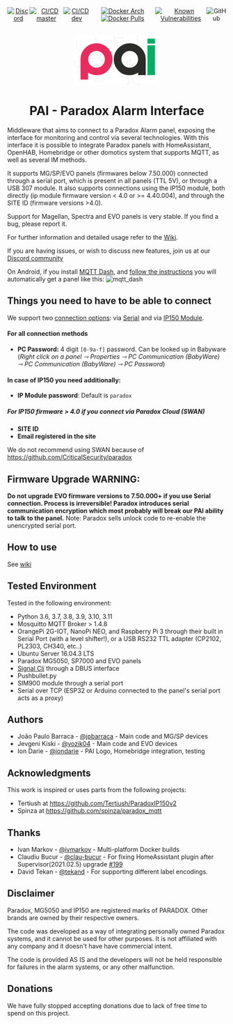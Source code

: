 <div align="center">
    <div style="display: flex;">
        <a href="https://discord.com/channels/1310653159596888064">
            <img alt="Discord" src="https://img.shields.io/discord/1310653159596888064">
        </a>
        <a href="https://github.com/ParadoxAlarmInterface/pai/actions/workflows/master.yml">
            <img alt="CI/CD master" src="https://github.com/ParadoxAlarmInterface/pai/actions/workflows/master.yml/badge.svg?branch=master">
        </a>
        <a href="https://github.com/ParadoxAlarmInterface/pai/actions/workflows/dev.yml">
            <img alt="CI/CD dev" src="https://github.com/ParadoxAlarmInterface/pai/actions/workflows/dev.yml/badge.svg?branch=dev">
        </a>
        <a href="https://hub.docker.com/r/paradoxalarminterface/pai">
            <img alt="Docker Arch" src="https://img.shields.io/badge/docker_arch-386%7Camd64%7Carmv6%7Carmv7%7Carm64-green?logo=docker">
            <img alt="Docker Pulls" src="https://img.shields.io/docker/pulls/paradoxalarminterface/pai?logo=docker">
        </a>
        <a href="https://snyk.io/test/github/ParadoxAlarmInterface/pai?targetFile=requirements.txt">
            <img src="https://snyk.io/test/github/ParadoxAlarmInterface/pai/badge.svg?targetFile=requirements.txt" alt="Known Vulnerabilities" data-canonical-src="https://snyk.io/test/github/ParadoxAlarmInterface/pai?targetFile=requirements.txt" style="max-width:100%;">
        </a>
        <img alt="GitHub" src="https://img.shields.io/github/license/ParadoxAlarmInterface/pai">
    </div>
</div>

<br/>
<p align="center">
<img src="https://github.com/ParadoxAlarmInterface/pai/raw/master/docs/pai_logo.png">
</p>
<h1 align="center">PAI - Paradox Alarm Interface</h1>

Middleware that aims to connect to a Paradox Alarm panel, exposing the interface for monitoring and control via several technologies.
With this interface it is possible to integrate Paradox panels with HomeAssistant, OpenHAB, Homebridge or other domotics system that supports MQTT, as well as several IM methods.

It supports MG/SP/EVO panels (firmwares below 7.50.000) connected through a serial port, which is present in all panels (TTL 5V), or through a USB 307 module. It also supports connections using the IP150 module, both directly (ip module firmware version < 4.0 or >= 4.40.004), and through the SITE ID (firmware versions >4.0).

Support for Magellan, Spectra and EVO panels is very stable. If you find a bug, please report it.


For further information and detailed usage refer to the [Wiki](https://github.com/ParadoxAlarmInterface/pai/wiki).

If you are having issues, or wish to discuss new features, join us at our [Discord community](https://discord.com/channels/1310653159596888064/1310653159596888067)

On Android, if you install [MQTT Dash](https://play.google.com/store/apps/details?id=net.routix.mqttdash), and [follow the instructions](https://github.com/ParadoxAlarmInterface/pai/wiki#mqtt-dash) you will automatically get a panel like this:
![mqtt_dash](https://user-images.githubusercontent.com/497717/52603920-d4984d80-2e60-11e9-9772-578b10576b3c.jpg)

## Things you need to have to be able to connect
We support two [connection options](https://github.com/ParadoxAlarmInterface/pai/wiki/Connection-methods): via [Serial](https://github.com/ParadoxAlarmInterface/pai/wiki/Connection-methods#serial-connection) and via [IP150 Module](https://github.com/ParadoxAlarmInterface/pai/wiki/Connection-methods#ip-module-connection-IP100-IP150).

#### For all connection methods
- **PC Password:** 4 digit `[0-9a-f]` password.
Can be looked up in Babyware (_Right click on a panel ⇾ Properties ⇾ PC Communication (BabyWare) ⇾ PC Communication (BabyWare) ⇾ PC Password_)
#### In case of IP150 you need additionally:
- **IP Module password**: Default is `paradox`
##### For IP150 firmware > 4.0 if you connect via Paradox Cloud (SWAN)
- **SITE ID**
- **Email registered in the site**

We do not recommend using SWAN because of https://github.com/CriticalSecurity/paradox

## Firmware Upgrade WARNING:
**Do not upgrade EVO firmware versions to 7.50.000+ if you use Serial connection. Process is irreversible! Paradox introduces serial communication encryption which most probably will break our PAI ability to talk to the panel.**
Note: Paradox sells unlock code to re-enable the unencrypted serial port.

## How to use
See [wiki](https://github.com/ParadoxAlarmInterface/pai/wiki/Installation)

## Tested Environment

Tested in the following environment:
* Python 3.6, 3.7, 3.8, 3.9, 3.10, 3.11
* Mosquitto MQTT Broker > 1.4.8
* OrangePi 2G-IOT, NanoPi NEO, and Raspberry Pi 3 through their built in Serial Port (with a level shifter!), or a USB RS232 TTL adapter (CP2102, PL2303, CH340, etc..)
* Ubuntu Server 16.04.3 LTS
* Paradox MG5050, SP7000 and EVO panels
* [Signal Cli](https://github.com/AsamK/signal-cli) through a DBUS interface
* Pushbullet.py
* SIM900 module through a serial port
* Serial over TCP (ESP32 or Arduino connected to the panel's serial port acts as a proxy)

## Authors

* João Paulo Barraca - [@jpbarraca](https://github.com/jpbarraca) - Main code and MG/SP devices
* Jevgeni Kiski - [@yozik04](https://github.com/yozik04) - Main code and EVO devices
* Ion Darie - [@iondarie](https://github.com/iondarie) - PAI Logo, Homebridge integration, testing


## Acknowledgments

This work is inspired or uses parts from the following projects:

* Tertiush at https://github.com/Tertiush/ParadoxIP150v2
* Spinza at https://github.com/spinza/paradox_mqtt

## Thanks
* Ivan Markov - [@ivmarkov](https://github.com/ivmarkov) - Multi-platform Docker builds
* Claudiu Bucur - [@clau-bucur](https://github.com/clau-bucur) - For fixing HomeAssistant plugin after Supervisor(2021.02.5) upgrade [#199](https://github.com/ParadoxAlarmInterface/pai/issues/199)
* David Tekan - [@tekand](https://github.com/tekand) - For supporting different label encodings.

## Disclaimer

Paradox, MG5050 and IP150 are registered marks of PARADOX. Other brands are owned by their respective owners.

The code was developed as a way of integrating personally owned Paradox systems, and it cannot be used for other purposes.
It is not affiliated with any company and it doesn't have have commercial intent.

The code is provided AS IS and the developers will not be held responsible for failures in the alarm systems, or any other malfunction.

## Donations

We have fully stopped accepting donations due to lack of free time to spend on this project.

[//]: # (## With support from)

[//]: # ()
[//]: # (<a href="https://www.jetbrains.com/?from=PAI-ParadoxAlarmInterface"><img src="/docs/jetbrains.svg" alt="JetBrains"/></a>)
